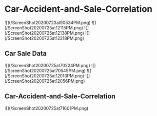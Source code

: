<h1>Car-Accident-and-Sale-Correlation</h1>
![](/ScreenShot20200723at90534PM.png)
![](/ScreenShot20200725at12115PM.png)
![](/ScreenShot20200725at12138PM.png)
![](/ScreenShot20200725at12218PM.png)
<h2>Car Sale Data</h2>
![](/ScreenShot20200725at70224PM.png)
![](/ScreenShot20200725at70545PM.png)
![](/ScreenShot20200725at12013PM.png)
![](/ScreenShot20200725at12056PM.png)
<h2>Car-Accident-and-Sale-Correlation</h2>
![](/ScreenShot20200725at71601PM.png)




